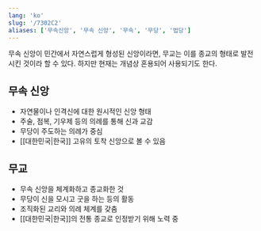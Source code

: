 ```yaml
---
lang: 'ko'
slug: '/7302C2'
aliases: ['무속신앙', '무속 신앙', '무속', '무당', '법당']
---
```


무속 신앙이 민간에서 자연스럽게 형성된 신앙이라면, 무교는 이를 종교의 형태로 발전시킨 것이라 할 수 있다. 하지만 현재는 개념상 혼용되어 사용되기도 한다.

## 무속 신앙

- 자연물이나 인격신에 대한 원시적인 신앙 형태
- 주술, 점복, 기우제 등의 의례를 통해 신과 교감
- 무당이 주도하는 의례가 중심
- [[대한민국|한국]] 고유의 토착 신앙으로 볼 수 있음

## 무교

- 무속 신앙을 체계화하고 종교화한 것
- 무당이 신을 모시고 굿을 하는 등의 활동
- 조직화된 교리와 의례 체계를 갖춤
- [[대한민국|한국]]의 전통 종교로 인정받기 위해 노력 중
